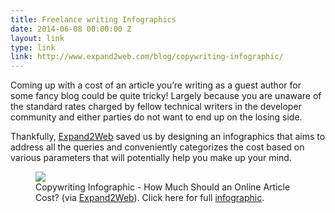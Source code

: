 ```yaml
---
title: Freelance writing Infographics
date: 2014-06-08 00:00:00 Z
layout: link
type: link
link: http://www.expand2web.com/blog/copywriting-infographic/
---
```


<p>Coming up with a cost of an article you’re writing as a guest author for some fancy blog could be quite tricky! Largely because you are unaware of the standard rates charged by fellow technical writers in the developer community and either parties do not want to end up on the losing side.</p>
<p>Thankfully, <a href="http://expand2web.com">Expand2Web</a> saved us by designing an infographics that aims to address all the queries and conveniently categorizes the cost based on various parameters that will potentially help you make up your mind.</p>
<figure>
    <img src="https://res.cloudinary.com/dw9fem4ki/image/upload/v1410708042/copywriting-infographic-expand2web_short_twfvuv.jpg">
    <figcaption>Copywriting Infographic - How Much Should an Online Article Cost? (via <a href="http://expand2web.com">Expand2Web</a>). Click here for full <a href="http://res.cloudinary.com/dw9fem4ki/image/upload/v1402211732/copywriting-infographic-expand2web_bav49m.jpg">infographic</a>.</figcaption>
</figure>
